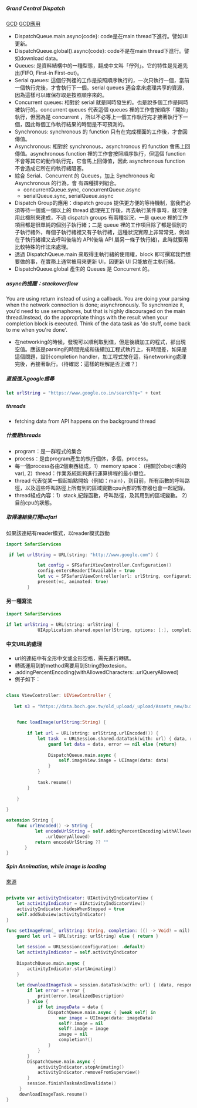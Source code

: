##### Grand Central Dispatch
[GCD](https://learnappmaking.com/grand-central-dispatch-swift/)
[GCD應用](https://franksios.medium.com/ios-gcd%E5%A4%9A%E5%9F%B7%E8%A1%8C%E7%B7%92%E7%9A%84%E8%AA%AA%E6%98%8E%E8%88%87%E6%87%89%E7%94%A8-c69a68d01da1)

- DispatchQueue.main.async{code}: code是在main thread下進行。譬如UI更新。
- DispatchQueue.global().async{code}: code不是在main thread下進行。譬如download data。
- Queues: 是資料結構中的一種型態，翻成中文叫「佇列」。它的特性是先進先出(FIFO, First-in First-out)。
- Serial queues: 這個佇列裡的工作是按照順序執行的，一次只執行一個，當前一個執行完後，才會執行下一個。serial queues 適合拿來處理共享的資源，因為這樣可以確保存取是按照順序來的。
- Concurrent queues: 相對於 serial 就是同時發生的。也是說多個工作是同時被執行的。concurrent queues 代表這個 queues 裡的工作會按順序「開始」執行，但因為是 concurrent ，所以不必等上一個工作執行完才接著執行下一個，因此每個工作執行結果的時間是不可預測的。
- Synchronous: synchronous 的 function 只有在完成裡面的工作後，才會回傳值。
- Asynchronous: 相對於 synchronous，asynchronous 的 function 會馬上回傳值。asynchronous function 裡的工作會按照順序執行，但這個 function 不會等其它的動作執行完，它會馬上回傳值，因此 asynchronous function 不會造成它所在的執行緒阻塞。
- 綜合 Serial、Concurrent 的 Queues，加上 Synchronous 和 Asynchronous 的行為，會 有四種排列組合。
  - concurrentQueue.sync, concurrentQueue.async
  - serialQueue.sync, serialQueue.async
- Dispatch Group的應用：dispatch groups 提供更方便的等待機制，當我們必須等待一個或一個以上的 thread 處理完工作後，再去執行某件事時，就可使用此機制來達成，不過 dispatch groups 有兩種狀況，一是 queue 裡的工作項目都是很單純的個別子執行緒；二是 queue 裡的工作項目除了都是個別的子執行緒外，每個子執行緒裡又有子執行緒，這種狀況實際上非常常見，例如在子執行緒裡又去呼叫後端的 API(後端 API 屬另一條子執行緒)，此時就要用比較特殊的作法來處理。
- 透過 DispatchQueue.main 來取得主執行緒的使用權，block 即可撰寫我們想要做的事，在實務上通常被用來更新 UI，因更新 UI 只能放在主執行緒。
- DispatchQueue.global 產生的 Queues 是 Concurrent 的。



##### async的提醒：stackoverflow
You are using return instead of using a callback. You are doing your parsing when the network connection is done; asynchronously.
To synchronize it, you'd need to use semaphores, but that is highly discouraged on the main thread.Instead, do the appropriate things with the result when your completion block is executed. Think of the data task as 'do stuff, come back to me when you're done'.
* 在networking的時候，發現可以順利取到值，但是後續加工的程式，郤出現空值。應該是parsing的時間完成和後續加工程式執行上，有時間差，如果是這個問題，設計completion handler，加工程式放在這，待networking處理完後，再接著執行。（待確認：這樣的理解是否正確？）

##### 直接進入google搜尋
```swift
let urlString = "https://www.google.co.in/search?q=" + text 
```

##### threads
- fetching data from API happens on the background thread

##### 什麼是threads
- program：是一群程式的集合
- process：是由program產生的執行個体，多個，process。
- 每一個process各由2個東西組成，1）memory space： (相關於obejct裹的var), 2）thread：作業系統能夠進行運算排程的最小單位。
- thread 代表從某一個起始點開始（例如：main），到目前，所有函數的呼叫路徑，以及這些呼叫路徑上所有到的區域變數cpu內部的暫存器也會一起紀錄。
- thread組成內容：1）stack,紀錄函數，呼叫路徑，及其用到的區域變數。 2）目前cpu的狀態。



##### 取得連結後打開safari
如果該連結有reader模式，以reader模式啟動
```swift
import SafariServices

 if let urlString = URL(string: "http://www.google.com") {

            let config = SFSafariViewController.Configuration()
            config.entersReaderIfAvailable = true
            let vc = SFSafariViewController(url: urlString, configuration: config)
            present(vc, animated: true)
        }

```

#### 另一種寫法
```swift
import SafariServices

if let urlString = URL(string: urlString) {
            UIApplication.shared.open(urlString, options: [:], completionHandler: nil)

```



#### 中文URL的處理
- url的連結中有全形中文或全形空格，需先進行轉碼。
- 轉碼運用到的method需要用到String的extesion。
- .addingPercentEncoding(withAllowedCharacters: .urlQueryAllowed)
- 例子如下：

```swift

class ViewController: UIViewController {
    
   let s3 = "https://data.boch.gov.tw/old_upload/_upload/Assets_new/building/1554/photo/B005 台北市 長老教會北投教堂 (直轄定)01.JPG"
    

    func loadImage(urlString:String) {
        
        if let url = URL(string: urlString.urlEncoded()) {
            let task  = URLSession.shared.dataTask(with: url) { data, respond, error in
                guard let data = data, error == nil else {return}
                
                DispatchQueue.main.async {
                    self.imageView.image = UIImage(data: data)
                }
            }
            
            task.resume()
        }
        
    }
    
}

extension String {
    func urlEncoded() -> String {
           let encodeUrlString = self.addingPercentEncoding(withAllowedCharacters:
               .urlQueryAllowed)
           return encodeUrlString ?? ""
       }
}

```

##### Spin Annimation, while image is loading
[來源](https://stackoverflow.com/questions/58263815/does-xcode-have-a-built-in-loading-animation-for-uiimageview)

```swift

private var activityIndicator: UIActivityIndicatorView {
    let activityIndicator = UIActivityIndicatorView()
    activityIndicator.hidesWhenStopped = true
    self.addSubview(activityIndicator)
}

func setImageFrom(_ urlString: String, completion: (() -> Void? = nil) ) {
    guard let url = URL(string: urlString) else { return }
    
    let session = URLSession(configuration: .default)
    let activityIndicator = self.activityIndicator
    
    DispatchQueue.main.async {
        activityIndicator.startAnimating()
    }
    
    let downloadImageTask = session.dataTask(with: url) { (data, response, error) in
        if let error = error {
            print(error.localizedDescription)
        } else {
            if let imageData = data {
                DispatchQueue.main.async { [weak self] in 
                    var image = UIImage(data: imageData)
                    self?.image = nil
                    self?.image = image
                    image = nil
                    completion?()
                }
            }
        }
        DispatchQueue.main.async {
            activityIndicator.stopAnimating()
            activityIndicator.removeFromSuperview()
        }
        session.finishTasksAndInvalidate()
     }
     downloadImageTask.resume()
} 

```
